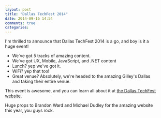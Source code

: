 ```yaml
---
layout: post
title: "Dallas TechFest 2014"
date: 2014-09-16 14:54
comments: true
categories: 
---
```


I'm thrilled to announce that Dallas TechFest 2014 is a go, and boy is it a huge event!  

* We've got 5 tracks of amazing content.
* We've got UX, Mobile, JavaScript, and .NET content
* Lunch? yep we've got it.
* WiFi? yep that too!
* Great venue?  Absolutely, we're headed to the amazing Gilley's Dallas and taking their entire venue.

This event is awesome, and you can learn all about it at [the Dallas TechFest website](http://DallasTechFest.com).

Huge props to Brandon Ward and Michael Dudley for the amazing website this year, you guys rock.